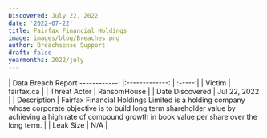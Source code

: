 ```yaml
---
Discovered: July 22, 2022
date: '2022-07-22'
title: Fairfax Financial Holdings
image: images/blog/Breaches.png
author: Breachsense Support
draft: false
yearmonths: 2022/july
---
```



| Data Breach Report
------------:     |:-------------:    | :-----:|
| Victim      | fairfax.ca      | 
| Threat Actor      | RansomHouse      | 
| Date Discovered      | Jul 22, 2022      | 
| Description      | Fairfax Financial Holdings Limited is a holding company whose corporate objective is to build long term shareholder value by achieving a high rate of compound growth in book value per share over the long term.       | 
| Leak Size      | N/A      | 

